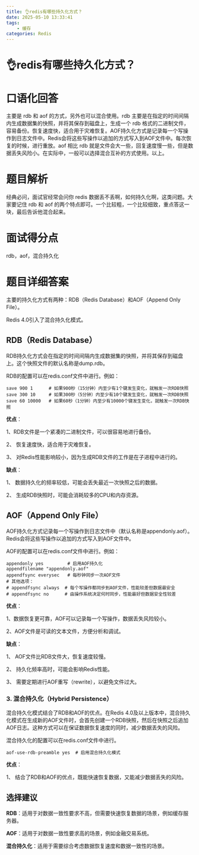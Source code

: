 ```yaml
---
title: 👌redis有哪些持久化方式？
date: 2025-05-10 13:33:41
tags:
	- 缓存
categories: Redis
---
```


# 👌redis有哪些持久化方式？


# 口语化回答
主要是 rdb 和 aof 的方式，另外也可以混合使用。rdb 主要是在指定的时间间隔内生成数据集的快照，并将其保存到磁盘上，生成一个 rdb 格式的二进制文件，容易备份。恢复速度快，适合用于灾难恢复。AOF持久化方式是记录每一个写操作到日志文件中。Redis会将这些写操作以追加的方式写入到AOF文件中。每次恢复的时候，进行重放。aof 相比 rdb 就是文件会大一些，回复速度慢一些，但是数据丢失风险小。在实际中，一般可以选择混合互补的方式使用。以上。

# 题目解析
经典必问，面试官经常会问你 redis 数据丢不丢啊，如何持久化啊，这类问题。大家要记住 rdb 和 aof 的两个特点即可。一个比较粗，一个比较细致，重点答这一块，最后告诉他混合起来。

# 面试得分点
rdb，aof，混合持久化

# 题目详细答案
主要的持久化方式有两种：RDB（Redis Database）和AOF（Append Only File）。

Redis 4.0引入了混合持久化模式。

## RDB（Redis Database）
RDB持久化方式会在指定的时间间隔内生成数据集的快照，并将其保存到磁盘上。这个快照文件的默认名称是dump.rdb。

RDB的配置可以在redis.conf文件中进行。例如：

```plain
save 900 1      # 如果900秒（15分钟）内至少有1个键发生变化，就触发一次RDB快照
save 300 10     # 如果300秒（5分钟）内至少有10个键发生变化，就触发一次RDB快照
save 60 10000   # 如果60秒（1分钟）内至少有10000个键发生变化，就触发一次RDB快照
```

**优点**：

1、RDB文件是一个紧凑的二进制文件，可以很容易地进行备份。

2、 恢复速度快，适合用于灾难恢复。

3、 对Redis性能影响较小，因为生成RDB文件的工作是在子进程中进行的。

**缺点**：

1、 数据持久化的频率较低，可能会丢失最近一次快照之后的数据。

2、 生成RDB快照时，可能会消耗较多的CPU和内存资源。

## AOF（Append Only File）
AOF持久化方式记录每一个写操作到日志文件中（默认名称是appendonly.aof）。Redis会将这些写操作以追加的方式写入到AOF文件中。

AOF的配置可以在redis.conf文件中进行。例如：

```plain
appendonly yes         # 启用AOF持久化
appendfilename "appendonly.aof"
appendfsync everysec   # 每秒钟同步一次AOF文件
# 其他选项：
# appendfsync always  # 每个写操作都同步到AOF文件，性能较差但数据最安全
# appendfsync no      # 由操作系统决定何时同步，性能最好但数据安全性较差
```

**优点**：

1、数据恢复更可靠，AOF可以记录每一个写操作，数据丢失风险较小。

2、AOF文件是可读的文本文件，方便分析和调试。

**缺点**：

1、 AOF文件比RDB文件大，恢复速度较慢。

2、 持久化频率高时，可能会影响Redis性能。

3、 需要定期进行AOF重写（rewrite），以避免文件过大。

### 3. 混合持久化（Hybrid Persistence）
混合持久化模式结合了RDB和AOF的优点。在Redis 4.0及以上版本中，混合持久化模式在生成新的AOF文件时，会首先创建一个RDB快照，然后在快照之后追加AOF日志。这种方式可以在保证数据恢复速度的同时，减少数据丢失的风险。

混合持久化的配置可以在redis.conf文件中进行。

```plain
aof-use-rdb-preamble yes  # 启用混合持久化模式
```

**优点**：

1、 结合了RDB和AOF的优点，既能快速恢复数据，又能减少数据丢失的风险。

## 选择建议
**RDB**：适用于对数据一致性要求不高，但需要快速恢复数据的场景，例如缓存服务器。

**AOF**：适用于对数据一致性要求高的场景，例如金融交易系统。

**混合持久化**：适用于需要综合考虑数据恢复速度和数据一致性的场景。
